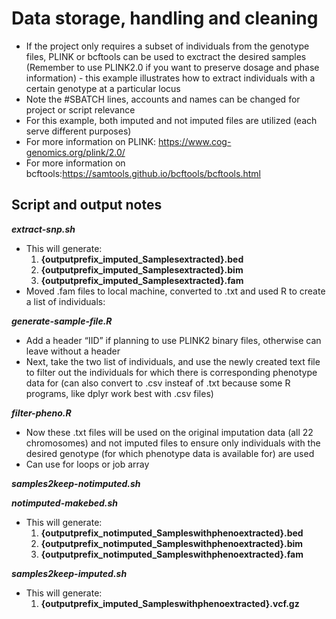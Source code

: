 # Data storage, handling and cleaning 

- If the project only requires a subset of individuals from the genotype files, PLINK or bcftools can be used to exctract the desired samples (Remember to use PLINK2.0 if you want to preserve dosage and phase information) - this example illustrates how to extract individuals with a certain genotype at a particular locus
- Note the #SBATCH lines, accounts and names can be changed for project or script relevance
- For this example, both imputed and not imputed files are utilized (each serve different purposes)
- For more information on PLINK: https://www.cog-genomics.org/plink/2.0/
- For more information on bcftools:https://samtools.github.io/bcftools/bcftools.html

## Script and output notes

***extract-snp.sh***

- This will generate:
    1. **{outputprefix_imputed_Samplesextracted}.bed**
    2. **{outputprefix_imputed_Samplesextracted}.bim**
    3. **{outputprefix_imputed_Samplesextracted}.fam**
- Moved .fam files to local machine, converted to .txt and used R to create a list of individuals:

***generate-sample-file.R***

- Add a header “IID” if planning to use PLINK2 binary files, otherwise can leave without a header
- Next, take the two list of individuals, and use the newly created text file to filter out the individuals for which there is corresponding phenotype data for (can also convert to .csv insteaf of .txt because some R programs, like dplyr work best with .csv files)

***filter-pheno.R***

- Now these .txt files will be used on the original imputation data (all 22 chromosomes) and not imputed files to ensure only individuals with the desired genotype (for which phenotype data is available for) are used
- Can use for loops or job array 

***samples2keep-notimputed.sh***

***notimputed-makebed.sh***

- This will generate:
    1. **{outputprefix_notimputed_Sampleswithphenoextracted}.bed**
    2. **{outputprefix_notimputed_Sampleswithphenoextracted}.bim**
    3. **{outputprefix_notimputed_Sampleswithphenoextracted}.fam**

***samples2keep-imputed.sh***

- This will generate:
    1. **{outputprefix_imputed_Sampleswithphenoextracted}.vcf.gz**
